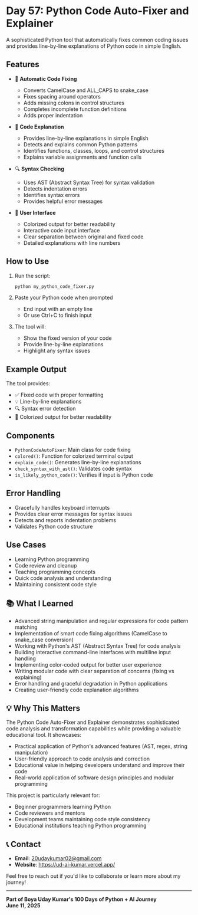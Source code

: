 # Day 57: Python Code Auto-Fixer and Explainer

A sophisticated Python tool that automatically fixes common coding issues and provides line-by-line explanations of Python code in simple English.

## Features

- 🔧 **Automatic Code Fixing**
  - Converts CamelCase and ALL_CAPS to snake_case
  - Fixes spacing around operators
  - Adds missing colons in control structures
  - Completes incomplete function definitions
  - Adds proper indentation

- 📝 **Code Explanation**
  - Provides line-by-line explanations in simple English
  - Detects and explains common Python patterns
  - Identifies functions, classes, loops, and control structures
  - Explains variable assignments and function calls

- 🔍 **Syntax Checking**
  - Uses AST (Abstract Syntax Tree) for syntax validation
  - Detects indentation errors
  - Identifies syntax errors
  - Provides helpful error messages

- 🎨 **User Interface**
  - Colorized output for better readability
  - Interactive code input interface
  - Clear separation between original and fixed code
  - Detailed explanations with line numbers

## How to Use

1. Run the script:
   ```bash
   python my_python_code_fixer.py
   ```

2. Paste your Python code when prompted
   - End input with an empty line
   - Or use Ctrl+C to finish input

3. The tool will:
   - Show the fixed version of your code
   - Provide line-by-line explanations
   - Highlight any syntax issues

## Example Output

The tool provides:
- ✅ Fixed code with proper formatting
- 💡 Line-by-line explanations
- 🔍 Syntax error detection
- 🎨 Colorized output for better readability

## Components

- `PythonCodeAutoFixer`: Main class for code fixing
- `colored()`: Function for colorized terminal output
- `explain_code()`: Generates line-by-line explanations
- `check_syntax_with_ast()`: Validates code syntax
- `is_likely_python_code()`: Verifies if input is Python code

## Error Handling

- Gracefully handles keyboard interrupts
- Provides clear error messages for syntax issues
- Detects and reports indentation problems
- Validates Python code structure

## Use Cases

- Learning Python programming
- Code review and cleanup
- Teaching programming concepts
- Quick code analysis and understanding
- Maintaining consistent code style

## 📚 What I Learned

- Advanced string manipulation and regular expressions for code pattern matching
- Implementation of smart code fixing algorithms (CamelCase to snake_case conversion)
- Working with Python's AST (Abstract Syntax Tree) for code analysis
- Building interactive command-line interfaces with multiline input handling
- Implementing color-coded output for better user experience
- Writing modular code with clear separation of concerns (fixing vs explaining)
- Error handling and graceful degradation in Python applications
- Creating user-friendly code explanation algorithms

## 💡 Why This Matters

The Python Code Auto-Fixer and Explainer demonstrates sophisticated code analysis and transformation capabilities while providing a valuable educational tool. It showcases:

- Practical application of Python's advanced features (AST, regex, string manipulation)
- User-friendly approach to code analysis and correction
- Educational value in helping developers understand and improve their code
- Real-world application of software design principles and modular programming

This project is particularly relevant for:
- Beginner programmers learning Python
- Code reviewers and mentors
- Development teams maintaining code style consistency
- Educational institutions teaching Python programming

## 📞 Contact

- **Email**: 20udaykumar02@gmail.com
- **Website**: https://ud-ai-kumar.vercel.app/

Feel free to reach out if you'd like to collaborate or learn more about my journey!

---

**Part of Boya Uday Kumar's 100 Days of Python + AI Journey**  
**June 11, 2025**
